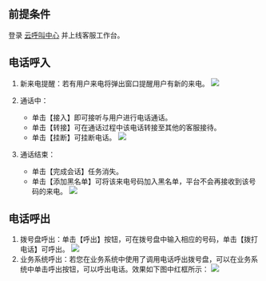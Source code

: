 ## 前提条件
登录 [云呼叫中心](https://tccc.qcloud.com/login) 并上线客服工作台。

## 电话呼入
1. 新来电提醒：若有用户来电将弹出窗口提醒用户有新的来电。
![](https://main.qcloudimg.com/raw/875b41555bf10014256c500d6d9af2f0.png)

2. 通话中：
	- 单击【接入】即可接听与用户进行电话通话。
	- 单击【转接】可在通话过程中该电话转接至其他的客服接待。
	- 单击【挂断】可挂断电话。
![](https://main.qcloudimg.com/raw/4b891c5b93a592770accd6d52ef81d21.png)

3. 通话结束：
	- 单击【完成会话】任务消失。
	- 单击【添加黑名单】可将该来电号码加入黑名单，平台不会再接收到该号码的来电。
![](https://main.qcloudimg.com/raw/c72ae538e13fe1ac573a3c0a1b07f565.png)

## 电话呼出
1. 拨号盘呼出：单击【呼出】按钮，可在拨号盘中输入相应的号码，单击【拨打电话】可呼出。
![](https://main.qcloudimg.com/raw/4b09d3512841a91796f97e732342c941.png)
2. 业务系统呼出：若您在业务系统中使用了调用电话呼出拨号盘，可以在业务系统中单击呼出按钮，可以呼出电话。效果如下图中红框所示：
![](https://main.qcloudimg.com/raw/b5ecdda29f383a2a5d906006b7536686.png)
